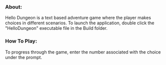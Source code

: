 ### About:
Hello Dungeon is a text based adventure game where the player makes choices in different scenarios. To launch the application, double click the "HelloDungeon" executable file in the Build folder. 

### How To Play:
 To progress through the game, enter the number associated with the choice under the prompt. 
